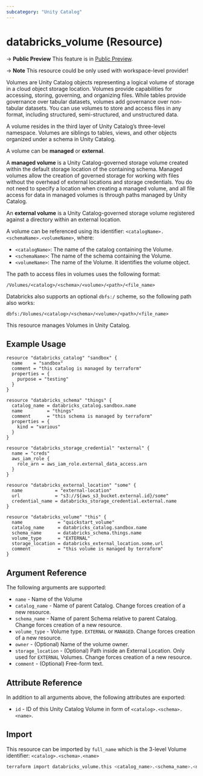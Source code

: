 ```yaml
---
subcategory: "Unity Catalog"
---
```

# databricks_volume (Resource)

-> **Public Preview** This feature is in [Public Preview](https://docs.databricks.com/release-notes/release-types.html).

-> **Note** This resource could be only used with workspace-level provider!

Volumes are Unity Catalog objects representing a logical volume of storage in a cloud object storage location. Volumes provide capabilities for accessing, storing, governing, and organizing files. While tables provide governance over tabular datasets, volumes add governance over non-tabular datasets. You can use volumes to store and access files in any format, including structured, semi-structured, and unstructured data.

A volume resides in the third layer of Unity Catalog’s three-level namespace. Volumes are siblings to tables, views, and other objects organized under a schema in Unity Catalog.

A volume can be **managed** or **external**.

A **managed volume** is a Unity Catalog-governed storage volume created within the default storage location of the containing schema. Managed volumes allow the creation of governed storage for working with files without the overhead of external locations and storage credentials. You do not need to specify a location when creating a managed volume, and all file access for data in managed volumes is through paths managed by Unity Catalog.

An **external volume** is a Unity Catalog-governed storage volume registered against a directory within an external location.

A volume can be referenced using its identifier: ```<catalogName>.<schemaName>.<volumeName>```, where:

* ```<catalogName>```: The name of the catalog containing the Volume.
* ```<schemaName>```: The name of the schema containing the Volume.
* ```<volumeName>```: The name of the Volume. It identifies the volume object.

The path to access files in volumes uses the following format:

```/Volumes/<catalog>/<schema>/<volume>/<path>/<file_name>```

Databricks also supports an optional ```dbfs:/``` scheme, so the following path also works:

```dbfs:/Volumes/<catalog>/<schema>/<volume>/<path>/<file_name>```

This resource manages Volumes in Unity Catalog.

## Example Usage

```hcl
resource "databricks_catalog" "sandbox" {
  name    = "sandbox"
  comment = "this catalog is managed by terraform"
  properties = {
    purpose = "testing"
  }
}

resource "databricks_schema" "things" {
  catalog_name = databricks_catalog.sandbox.name
  name         = "things"
  comment      = "this schema is managed by terraform"
  properties = {
    kind = "various"
  }
}

resource "databricks_storage_credential" "external" {
  name = "creds"
  aws_iam_role {
    role_arn = aws_iam_role.external_data_access.arn
  }
}

resource "databricks_external_location" "some" {
  name            = "external-location"
  url             = "s3://${aws_s3_bucket.external.id}/some"
  credential_name = databricks_storage_credential.external.name
}

resource "databricks_volume" "this" {
  name             = "quickstart_volume"
  catalog_name     = databricks_catalog.sandbox.name
  schema_name      = databricks_schema.things.name
  volume_type      = "EXTERNAL"
  storage_location = databricks_external_location.some.url
  comment          = "this volume is managed by terraform"
}
```

## Argument Reference

The following arguments are supported:

* `name` - Name of the Volume
* `catalog_name` - Name of parent Catalog. Change forces creation of a new resource.
* `schema_name` - Name of parent Schema relative to parent Catalog. Change forces creation of a new resource.
* `volume_type` - Volume type. `EXTERNAL` or `MANAGED`. Change forces creation of a new resource.
* `owner` - (Optional) Name of the volume owner.
* `storage_location` - (Optional) Path inside an External Location. Only used for `EXTERNAL` Volumes. Change forces creation of a new resource.
* `comment` - (Optional) Free-form text.

## Attribute Reference

In addition to all arguments above, the following attributes are exported:

* `id` - ID of this Unity Catalog Volume in form of `<catalog>.<schema>.<name>`.

## Import

This resource can be imported by `full_name` which is the 3-level Volume identifier: `<catalog>.<schema>.<name>`

```bash
terraform import databricks_volume.this <catalog_name>.<schema_name>.<name>
```
